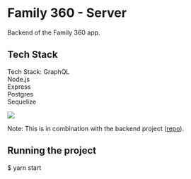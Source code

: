 # Family 360 - Server

Backend of the Family 360 app.

## Tech Stack

Tech Stack:
GraphQL <br/>
Node.js <br/>
Express <br/>
Postgres <br/>
Sequelize <br/>

![](family360.gif)

Note: This is in combination with the backend project ([repo](https://github.com/seanysdan/family-app-client)).

## Running the project

$ yarn start
